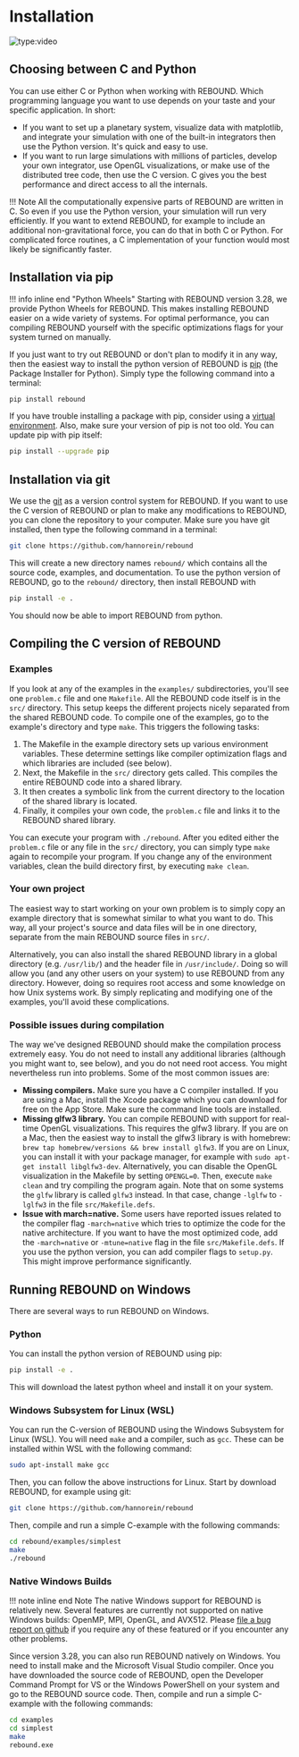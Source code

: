 # Installation

![type:video](https://www.youtube.com/embed/_7Y3YLKyxWA)

## Choosing between C and Python

You can use either C or Python when working with REBOUND.
Which programming language you want to use depends on your taste and your specific application. In short: 

- If you want to set up a planetary system, visualize data with matplotlib, and integrate your simulation with one of the built-in integrators then use the Python version. It's quick and easy to use. 
- If you want to run large simulations with millions of particles, develop your own integrator, use OpenGL visualizations, or make use of the distributed tree code, then use the C version. C gives you the best performance and direct access to all the internals.

!!! Note
    All the computationally expensive parts of REBOUND are written in C. So even if you use the Python version, your simulation will run very efficiently.
    If you want to extend REBOUND, for example to include an additional non-gravitational force, you can do that in both C or Python. For complicated force routines, a C implementation of your function would most likely be significantly faster.  


## Installation via pip
!!! info inline end "Python Wheels"
    Starting with REBOUND version 3.28, we provide Python Wheels for REBOUND. 
    This makes installing REBOUND easier on a wide variety of systems. 
    For optimal performance, you can compiling REBOUND yourself with the specific optimizations flags for your system turned on manually.


If you just want to try out REBOUND or don't plan to modify it in any way, then the easiest way to install the python version of REBOUND is [pip](https://pypi.org) (the Package Installer for Python). Simply type the following command into a terminal:

```bash
pip install rebound
```

If you have trouble installing a package with pip, consider using a [virtual environment](https://docs.python.org/3/tutorial/venv.html).
Also, make sure your version of pip is not too old. You can update pip with pip itself:
```bash
pip install --upgrade pip
```

## Installation via git

We use the [git](https://git-scm.com) as a version control system for REBOUND. 
If you want to use the C version of REBOUND or plan to make any modifications to REBOUND, you can clone the repository to your computer. 
Make sure you have git installed, then type the following command in a terminal:

``` bash
git clone https://github.com/hannorein/rebound
```

This will create a new directory names `rebound/` which contains all the source code, examples, and documentation.
To use the python version of REBOUND, go to the `rebound/` directory, then install REBOUND with 
```bash
pip install -e .
```
You should now be able to import REBOUND from python. 

## Compiling the C version of REBOUND

### Examples

If you look at any of the examples in the `examples/` subdirectories, you'll see one
`problem.c` file and one `Makefile`. All the REBOUND code itself is in the
`src/` directory. This setup keeps the different projects nicely separated from the shared REBOUND code.
To compile one of the examples, go to the example's directory and type `make`. 
This triggers the following tasks:

1.  The Makefile in the example directory sets up various environment variables. These
    determine settings like compiler optimization flags and which
    libraries are included (see below).
2.  Next, the Makefile in the `src/` directory gets called. This compiles
    the entire REBOUND code into a shared library.
3.  It then creates a symbolic link from the current directory to the
    location of the shared library is located.
4.  Finally, it compiles your own code, the `problem.c` file and links it to the REBOUND shared library.

You can execute your program with `./rebound`. After you edited either the `problem.c` file or any file in the `src/` directory, you can simply type `make` again to recompile your program. 
If you change any of the environment variables, clean the build directory first, by executing `make clean`.

### Your own project

The easiest way to start working on your own problem is to simply copy an example directory that is somewhat similar to what you want to do.
This way, all your project's source and data files will be in one directory, separate from the main REBOUND source files in `src/`. 

Alternatively, you can also install the shared REBOUND library in a global directory (e.g. `/usr/lib/`) and the header file in `/usr/include/`. 
Doing so will allow you (and any other users on your system) to use REBOUND from any directory.
However, doing so requires root access and some knowledge on how Unix systems work.
By simply replicating and modifying one of the examples, you'll avoid these complications.

### Possible issues during compilation

The way we've designed REBOUND should make the compilation process extremely easy.
You do not need to install any additional libraries (although you might want to, see below), and you do not need root access. 
You might nevertheless run into problems. Some of the most common issues are:

-   **Missing compilers.** Make sure you have a C compiler installed. If
    you are using a Mac, install the Xcode package which you can
    download for free on the App Store. Make sure the command line tools 
    are installed.
-   **Missing glfw3 library.** You can compile REBOUND with support for
    real-time OpenGL visualizations. This requires the glfw3 library. If
    you are on a Mac, then the easiest way to install the glfw3 library
    is with homebrew:
    `brew tap homebrew/versions && brew install glfw3`. If you are on
    Linux, you can install it with your package manager, for example
    with `sudo apt-get install libglfw3-dev`. Alternatively, you can
    disable the OpenGL visualization in the Makefile by setting
    `OPENGL=0`. Then, execute `make clean` and try compiling the program
    again. Note that on some systems the `glfw` library is called
    `glfw3` instead. In that case, change `-lglfw` to `-lglfw3` 
    in the file `src/Makefile.defs`.
-   **Issue with march=native.** Some users have reported issues related
    to the compiler flag `-march=native` which tries to optimize the
    code for the native architecture. If you want to have the 
    most optimized code, add the `-march=native` or `-mtune=native` flag
    in the file `src/Makefile.defs`. If you use the python version, you
    can add compiler flags to `setup.py`. This might improve performance
    significantly.


## Running REBOUND on Windows

There are several ways to run REBOUND on Windows.

### Python
You can install the python version of REBOUND using pip:
```bash
pip install -e .
```
This will download the latest python wheel and install it on your system. 

### Windows Subsystem for Linux (WSL)
You can run the C-version of REBOUND using the Windows Subsystem for Linux (WSL).
You will need `make` and a compiler, such as `gcc`. These can be installed within WSL with the following command:
```bash
sudo apt-install make gcc
```
Then, you can follow the above instructions for Linux. Start by download REBOUND, for example using git:
```bash
git clone https://github.com/hannorein/rebound
```
Then, compile and run a simple C-example with the following commands:
```bash
cd rebound/examples/simplest
make
./rebound
```

### Native Windows Builds
!!! note inline end Note
    The native Windows support for REBOUND is relatively new. Several features are currently not supported on native Windows builds: OpenMP, MPI, OpenGL, and AVX512. Please [file a bug report on github](https://github.com/hannorein/rebound/issues) if you require any of these featured or if you encounter any other problems. 

Since version 3.28, you can also run REBOUND natively on Windows. You need to install make and the Microsoft Visual Studio compiler. Once you have downloaded the source code of REBOUND, open the Developer Command Prompt for VS or the Windows PowerShell on your system and go to the REBOUND source code. Then, compile and run a simple C-example with the following commands:
```bash
cd examples
cd simplest
make
rebound.exe
```


